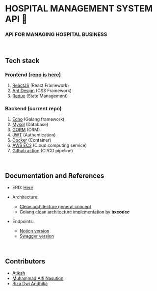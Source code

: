 # HOSPITAL MANAGEMENT SYSTEM API 🏥

### API FOR MANAGING HOSPITAL BUSINESS

<br>

## Tech stack

### Frontend [(repo is here)](https://github.com/final-project-alterra/hospital-management-system)

1. [ReactJS](https://reactjs.org/) (React Framework)
2. [Ant Design](https://ant.design/) (CSS Framework)
3. [Redux](https://redux.js.org/) (State Management)

### Backend (current repo)

1. [Echo](https://echo.labstack.com/) (Golang framework)
2. [Mysql](https://www.mysql.com/) (Database)
3. [GORM](https://gorm.io/) (ORM)
4. [JWT](https://jwt.io/) (Authentication)
5. [Docker](https://www.docker.com/) (Container)
6. [AWS EC2](https://aws.amazon.com/ec2/) (Cloud computing service)
7. [Github action](https://github.com/features/actions) (CI/CD pipeline)

<br>

## Documentation and References

- ERD: [Here](https://github.com/final-project-alterra/hospital-management-system-api/blob/main/docs/ERD.jpg)

- Architecture:

  - [Clean architecture general concept](https://blog.cleancoder.com/uncle-bob/2012/08/13/the-clean-architecture.html)
  - [Golang clean architecture implementation by **bxcodec**](https://github.com/bxcodec/go-clean-arch)

- Endpoints:

  - [Notion version](https://dented-neighbor-55b.notion.site/Endpoints-a872a8843a914264998422e1dccdd684)
  - [Swagger version](https://app.swaggerhub.com/apis/alfi2811/API_Hospital_Management_System/1.0)

<br>

## Contributors

- [Atikah](https://github.com/szatk)
- [Muhammad Alfi Nasution](https://github.com/alfi2811)
- [Riza Dwi Andhika](https://github.com/rizadwiandhika)
